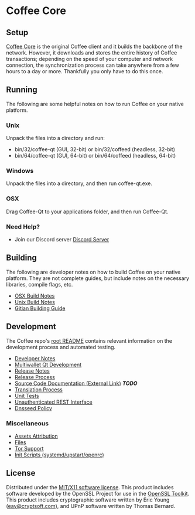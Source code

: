 Coffee Core
=====================

Setup
---------------------
[Coffee Core](http://savebitcoin.io) is the original Coffee client and it builds the backbone of the network. However, it downloads and stores the entire history of Coffee transactions; depending on the speed of your computer and network connection, the synchronization process can take anywhere from a few hours to a day or more. Thankfully you only have to do this once.

Running
---------------------
The following are some helpful notes on how to run Coffee on your native platform.

### Unix

Unpack the files into a directory and run:

- bin/32/coffee-qt (GUI, 32-bit) or bin/32/coffeed (headless, 32-bit)
- bin/64/coffee-qt (GUI, 64-bit) or bin/64/coffeed (headless, 64-bit)

### Windows

Unpack the files into a directory, and then run coffee-qt.exe.

### OSX

Drag Coffee-Qt to your applications folder, and then run Coffee-Qt.

### Need Help?

* Join our Discord server [Discord Server](https://discord.savebitcoin.io)

Building
---------------------
The following are developer notes on how to build Coffee on your native platform. They are not complete guides, but include notes on the necessary libraries, compile flags, etc.

- [OSX Build Notes](build-osx.md)
- [Unix Build Notes](build-unix.md)
- [Gitian Building Guide](gitian-building.md)

Development
---------------------
The Coffee repo's [root README](https://github.com/coffee/coffee/blob/master/README.md) contains relevant information on the development process and automated testing.

- [Developer Notes](developer-notes.md)
- [Multiwallet Qt Development](multiwallet-qt.md)
- [Release Notes](release-notes.md)
- [Release Process](release-process.md)
- [Source Code Documentation (External Link)](https://dev.visucore.com/bitcoin/doxygen/) ***TODO***
- [Translation Process](translation_process.md)
- [Unit Tests](unit-tests.md)
- [Unauthenticated REST Interface](REST-interface.md)
- [Dnsseed Policy](dnsseed-policy.md)

### Miscellaneous
- [Assets Attribution](assets-attribution.md)
- [Files](files.md)
- [Tor Support](tor.md)
- [Init Scripts (systemd/upstart/openrc)](init.md)

License
---------------------
Distributed under the [MIT/X11 software license](http://www.opensource.org/licenses/mit-license.php).
This product includes software developed by the OpenSSL Project for use in the [OpenSSL Toolkit](https://www.openssl.org/). This product includes
cryptographic software written by Eric Young ([eay@cryptsoft.com](mailto:eay@cryptsoft.com)), and UPnP software written by Thomas Bernard.
